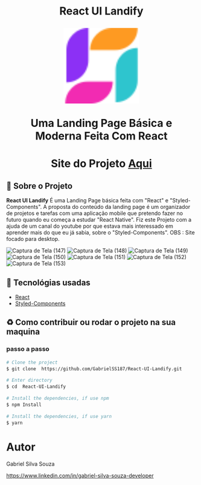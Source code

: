 <h1 align="center">
    <p>React UI Landify</p>
    <img src="public\Logo.svg" height="200" />
    <p>Uma Landing Page Básica e Moderna Feita Com React <p>
</h1>

<h1 align="center">Site do Projeto
<a href="https://react-my-ui-landify.surge.sh/">
Aqui</a></h1>


## 📕 Sobre o Projeto

**React UI Landify** É uma Landing Page básica feita com "React" e "Styled-Components". A proposta do conteúdo da landing page é um organizador de projetos e tarefas com uma aplicação mobile que pretendo fazer no futuro quando eu começa a estudar "React Native". Fiz este Projeto com a ajuda de um canal do youtube por que estava mais interessado em aprender mais do que eu já sabia, sobre o "Styled-Components".  OBS : Site focado para desktop.

![Captura de Tela (147)](https://user-images.githubusercontent.com/86306877/179430590-ec7d087d-90a9-47e6-8000-f0df07299230.png)
![Captura de Tela (148)](https://user-images.githubusercontent.com/86306877/179430592-e724fa3c-ae56-4625-85c9-041ec3061f54.png)
![Captura de Tela (149)](https://user-images.githubusercontent.com/86306877/179430593-3cb55ada-2cb2-482c-94da-3428d16d8e8a.png)
![Captura de Tela (150)](https://user-images.githubusercontent.com/86306877/179430594-092dcf02-6f43-4c6d-a04a-dbe19e481653.png)
![Captura de Tela (151)](https://user-images.githubusercontent.com/86306877/179430596-deac5e10-88f2-4c6c-b575-f80295fb35ee.png)
![Captura de Tela (152)](https://user-images.githubusercontent.com/86306877/179430597-b78a9b79-bbce-4986-8ca4-92800a78f136.png)
![Captura de Tela (153)](https://user-images.githubusercontent.com/86306877/179430598-924f950e-02ca-44f9-a100-a76c7dc4a10d.png)

## 🔨 Tecnológias usadas

- [React](https://pt-br.reactjs.org/)
- [Styled-Components](https://openbase.com/js/styled-components)

## ♻ Como contribuir ou rodar o projeto na sua maquina

### passo a passo

```bash
# Clone the project
$ git clone  https://github.com/GabrielSS187/React-UI-Landify.git
```

```bash
# Enter directory
$ cd  React-UI-Landify
```

```bash
# Install the dependencies, if use npm
$ npm Install
```

```bash
# Install the dependencies, if use yarn
$ yarn
```

# Autor

Gabriel Silva Souza

https://www.linkedin.com/in/gabriel-silva-souza-developer
